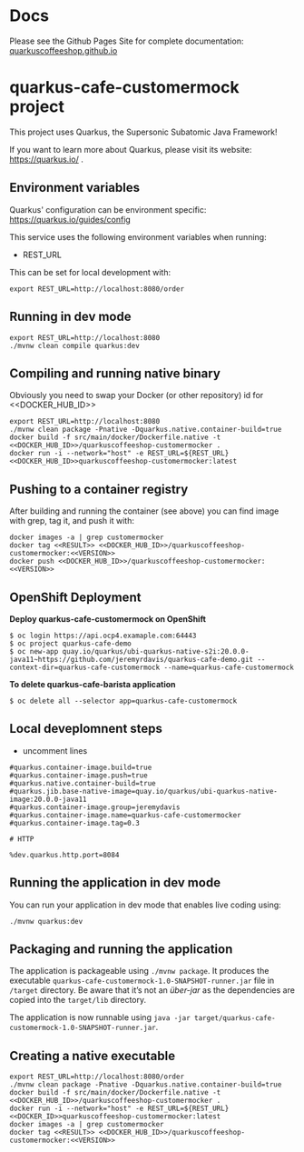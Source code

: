 # Docs
Please see the Github Pages Site for complete documentation: [quarkuscoffeeshop.github.io](https://quarkuscoffeeshop.github.io)

# quarkus-cafe-customermock project

This project uses Quarkus, the Supersonic Subatomic Java Framework!

If you want to learn more about Quarkus, please visit its website: https://quarkus.io/ .

## Environment variables

Quarkus' configuration can be environment specific: https://quarkus.io/guides/config

This service uses the following environment variables when running:
* REST_URL

This can be set for local development with:
```shell script
export REST_URL=http://localhost:8080/order
```

## Running in dev mode
```shell script
export REST_URL=http://localhost:8080
./mvnw clean compile quarkus:dev
```

## Compiling and running native binary

Obviously you need to swap your Docker (or other repository) id for <<DOCKER_HUB_ID>>
```shell script
export REST_URL=http://localhost:8080
./mvnw clean package -Pnative -Dquarkus.native.container-build=true
docker build -f src/main/docker/Dockerfile.native -t <<DOCKER_HUB_ID>>/quarkuscoffeeshop-customermocker .
docker run -i --network="host" -e REST_URL=${REST_URL} <<DOCKER_HUB_ID>>quarkuscoffeeshop-customermocker:latest
```

## Pushing to a container registry

After building and running the container (see above) you can find image with grep, tag it, and push it with:
```shell script
docker images -a | grep customermocker
docker tag <<RESULT>> <<DOCKER_HUB_ID>>/quarkuscoffeeshop-customermocker:<<VERSION>>
docker push <<DOCKER_HUB_ID>>/quarkuscoffeeshop-customermocker:<<VERSION>>
```


## OpenShift Deployment 
**Deploy quarkus-cafe-customermock on OpenShift**
```
$ oc login https://api.ocp4.examaple.com:64443
$ oc project quarkus-cafe-demo
$ oc new-app quay.io/quarkus/ubi-quarkus-native-s2i:20.0.0-java11~https://github.com/jeremyrdavis/quarkus-cafe-demo.git --context-dir=quarkus-cafe-customermock --name=quarkus-cafe-customermock
```

**To delete quarkus-cafe-barista application**
```
$ oc delete all --selector app=quarkus-cafe-customermock
```

## Local deveplomnent steps 
* uncomment lines 
```
#quarkus.container-image.build=true
#quarkus.container-image.push=true
#quarkus.native.container-build=true
#quarkus.jib.base-native-image=quay.io/quarkus/ubi-quarkus-native-image:20.0.0-java11
#quarkus.container-image.group=jeremydavis
#quarkus.container-image.name=quarkus-cafe-customermocker
#quarkus.container-image.tag=0.3

# HTTP

%dev.quarkus.http.port=8084
```

## Running the application in dev mode

You can run your application in dev mode that enables live coding using:
```
./mvnw quarkus:dev
```

## Packaging and running the application

The application is packageable using `./mvnw package`.
It produces the executable `quarkus-cafe-customermock-1.0-SNAPSHOT-runner.jar` file in `/target` directory.
Be aware that it’s not an _über-jar_ as the dependencies are copied into the `target/lib` directory.

The application is now runnable using `java -jar target/quarkus-cafe-customermock-1.0-SNAPSHOT-runner.jar`.

## Creating a native executable

```shell
export REST_URL=http://localhost:8080/order
./mvnw clean package -Pnative -Dquarkus.native.container-build=true
docker build -f src/main/docker/Dockerfile.native -t <<DOCKER_HUB_ID>>/quarkuscoffeeshop-customermocker .
docker run -i --network="host" -e REST_URL=${REST_URL} <<DOCKER_ID>>quarkuscoffeeshop-customermocker:latest
docker images -a | grep customermocker
docker tag <<RESULT>> <<DOCKER_HUB_ID>>/quarkuscoffeeshop-customermocker:<<VERSION>>
```

